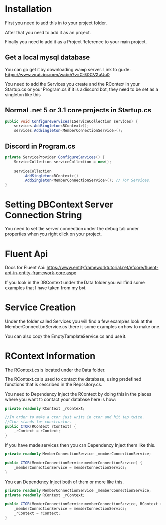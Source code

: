# Installation
First you need to add this in to your project folder.

After that you need to add it as an project.

Finally you need to add it as a Project Reference to your main project.

## Get a local mysql database
You can go get it by downloading wamp server.
Link to guide: https://www.youtube.com/watch?v=C-50GV2uUu0

You need to add the Services you create and the RContext in your Startup.cs or your Program.cs if it is a discord bot, they need to be set as a singleton like this:
## Normal .net 5 or 3.1 core projects in Startup.cs 
```csharp
public void ConfigureServices(IServiceCollection services) {
	services.AddSingleton<RContext>();
	services.AddSingleton<MemberConnectionService>();
```
## Discord in Program.cs
```csharp
private ServiceProvider ConfigureServices() {
	ServiceCollection serviceCollection = new();
			
	serviceCollection
		.AddSingleton<RContext>()
		.AddSingleton<MemberConnectionService>(); // For Services.
}
```
# Setting DBContext Server Connection String
You need to set the server connection under the debug tab under properties when you right click on your project.

# Fluent Api
Docs for Fluent Api: https://www.entityframeworktutorial.net/efcore/fluent-api-in-entity-framework-core.aspx

If you look in the DBContext under the Data folder you will find some examples that I have taken from my bot.

# Service Creation
Under the folder called Services you will find a few examples look at the MemberConnectionService.cs there is some examples on how to make one.

You can also copy the EmptyTamplateService.cs and use it.

# RContext Information
The RContext.cs is located under the Data folder.

The RContext.cs is used to contact the database, using predefined functions that is described in the Repository.cs.

You need to Dependency Inject the RContext by doing this in the places where you want to contact your database here is how:
```csharp
private readonly RContext _rContext;

//In order to make a ctor just write in ctor and hit tap twice.
//Ctor stands for constructor.
public CTOR(RContext rContext) {
	_rContext = rContext;
}
```

If you have made services then you can Dependency Inject them like this.
```csharp
private readonly MemberConnectionService _memberConnectionService;

public CTOR(MemberConnectionService memberConnectionService) {
	_memberConnectionService = memberConnectionService;
}
```

You can Dependency Inject both of them or more like this.
```csharp
private readonly MemberConnectionService _memberConnectionService;
private readonly RContext _rContext;

public CTOR(MemberConnectionService memberConnectionService, RContext rContext) {
	_memberConnectionService = memberConnectionService;
	_rContext = rContext;
}
```

